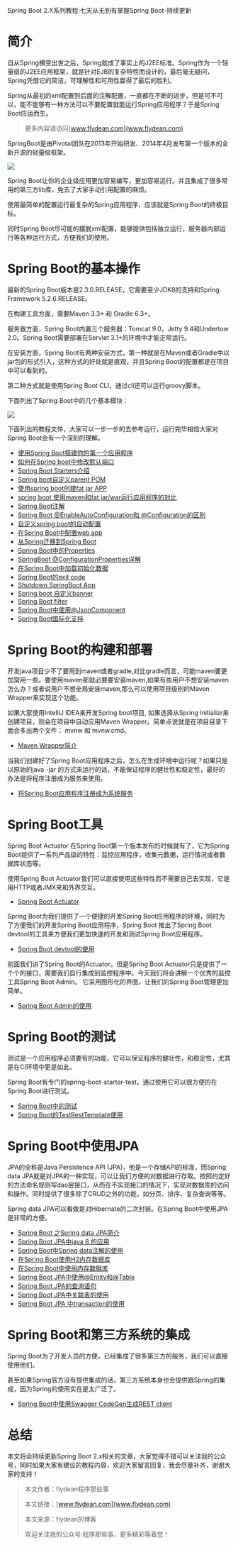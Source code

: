 Spring Boot 2.X系列教程:七天从无到有掌握Spring Boot-持续更新

# 简介

自从Spring横空出世之后，Spring就成了事实上的J2EE标准。Spring作为一个轻量级的J2EE应用框架，就是针对EJB的复杂特性而设计的，最后毫无疑问，Spring凭借它的简洁，可理解性和可用性赢得了最后的胜利。

Spring从最初的xml配置到后面的注解配置，一直都在不断的进步，但是可不可以，能不能够有一种方法可以不要配置就能运行Spring应用程序？于是Spring Boot应运而生。

> 更多内容请访问[www.flydean.com](www.flydean.com)

SpringBoot是由Pivotal团队在2013年开始研发、2014年4月发布第一个版本的全新开源的轻量级框架。

![](https://img-blog.csdnimg.cn/20200519220936364.png?x-oss-process=image/watermark,type_ZmFuZ3poZW5naGVpdGk,shadow_0,text_aHR0cDovL3d3dy5mbHlkZWFuLmNvbQ==,size_35,color_8F8F8F,t_70)

Spring Boot让你的企业级应用更加容易编写，更加容易运行。并且集成了很多常用的第三方lib库，免去了大家手动引用配置的麻烦。

使用最简单的配置运行最复杂的Spring应用程序，应该就是Spring Boot的终极目标。

同时Spring Boot尽可能的摆脱xml配置，能够提供包括独立运行，服务器内部运行等各种运行方式，方便我们的使用。

# Spring Boot的基本操作

最新的Spring Boot版本是2.3.0.RELEASE，它需要至少JDK8的支持和Spring Framework 5.2.6.RELEASE。

在构建工具方面，需要Maven 3.3+ 和 Gradle 6.3+。

服务器方面，Spring Boot内置三个服务器：Tomcat 9.0，Jetty 9.4和Undertow 2.0。Spring Boot需要部署在Servlet 3.1+的环境中才能正常运行。

在安装方面，Spring Boot有两种安装方式，第一种就是在Maven或者Gradle中以jar包的形式引入，这种方式的好处就是直观，并且Spring Boot的配置都是在项目中可以看到的。

第二种方式就是使用Spring Boot CLI，通过cli还可以运行groovy脚本。

下面列出了Spring Boot中的几个基本模块：

![](https://img-blog.csdnimg.cn/20200519230601826.png?x-oss-process=image/watermark,type_ZmFuZ3poZW5naGVpdGk,shadow_0,text_aHR0cDovL3d3dy5mbHlkZWFuLmNvbQ==,size_35,color_8F8F8F,t_70)

下面列出的教程文件，大家可以一步一步的去参考运行，运行完毕相信大家对Spring Boot会有一个深刻的理解。

* [使用Spring Boot搭建你的第一个应用程序](http://www.flydean.com/springboot-a-simple-app/)
* [如何在Spring boot中修改默认端口](http://www.flydean.com/change-default-port-in-spring-boot/)
* [Spring Boot Starters介绍](http://www.flydean.com/spring-boot-starters/)
* [Spring boot自定义parent POM](http://www.flydean.com/custom-parent-pom/)
* [使用spring boot创建fat jar APP](http://www.flydean.com/use-spring-boot-create-fat-jar-app/)
* [spring boot 使用maven和fat jar/war运行应用程序的对比](http://www.flydean.com/spring-boot-maven-vs-fat-jar-war/)
* [Spring Boot注解](http://www.flydean.com/spring-boot-annotations/)
* [Spring Boot @EnableAutoConfiguration和 @Configuration的区别](http://www.flydean.com/spring-boot-enableautoconfiguration-vs-configuration/)
* [自定义spring boot的自动配置](http://www.flydean.com/springboot-custom-autoconfig/)
* [在Spring Boot中配置web app](http://www.flydean.com/springboot-config-webapp/)
* [从Spring迁移到Spring Boot](http://www.flydean.com/migrate-spring-to-springboot/)
* [Spring Boot中的Properties](http://www.flydean.com/spring-boot-properties/)
* [SpringBoot @ConfigurationProperties详解](http://www.flydean.com/springboot-configurationproperties/)
* [在Spring Boot中加载初始化数据](http://www.flydean.com/spring-boot-load-ini-data/)
* [Spring Boot的exit code](http://www.flydean.com/spring-boot-exit-code/)
* [Shutdown SpringBoot App](http://www.flydean.com/shutdown-springboot-app/)
* [Spring boot 自定义banner](http://www.flydean.com/spring-boot-customer-banner/)
* [Spring Boot filter](http://www.flydean.com/spring-boot-filter/)
* [Spring Boot中使用@JsonComponent](http://www.flydean.com/spring-boot-jsoncomponent/)
* [Spring Boot国际化支持](http://www.flydean.com/spring-boot-internationalization/)
  
# Spring Boot的构建和部署

开发java项目少不了要用到maven或者gradle,对比gradle而言，可能maven要更加常用一些。要使用maven那就必要要安装maven,如果有些用户不想安装maven怎么办？或者说用户不想全局安装maven,那么可以使用项目级别的Maven Wrapper来实现这个功能。

如果大家使用IntelliJ IDEA来开发Spring boot项目, 如果选择从Spring Initializr来创建项目，则会在项目中自动应用Maven Wrapper。简单点说就是在项目目录下面会多出两个文件： mvnw 和 mvnw.cmd。

* [Maven Wrapper简介](http://www.flydean.com/maven-wrapper/)

当我们创建好了Spring Boot应用程序之后，怎么在生成环境中运行呢？如果只是以原始的java -jar 的方式来运行的话，不能保证程序的健壮性和稳定性，最好的办法是将程序注册成为服务来使用。

* [将Spring Boot应用程序注册成为系统服务](http://www.flydean.com/spring-boot-run-as-service/)

# Spring Boot工具

Spring Boot Actuator 在Spring Boot第一个版本发布的时候就有了，它为Spring Boot提供了一系列产品级的特性：监控应用程序，收集元数据，运行情况或者数据库状态等。

使用Spring Boot Actuator我们可以直接使用这些特性而不需要自己去实现，它是用HTTP或者JMX来和外界交互。

* [Spring Boot Actuator](http://www.flydean.com/spring-boot-actuator/)

Spring Boot为我们提供了一个便捷的开发Spring Boot应用程序的环境，同时为了方便我们的开发Spring Boot应用程序，Spring Boot 推出了Spring Boot devtool的工具来方便我们更加快速的开发和测试Spring Boot应用程序。

* [Spring Boot devtool的使用](http://www.flydean.com/spring-boot-devtool/)

前面我们讲了Spring Boot的Actuator。但是Spring Boot Actuator只是提供了一个个的接口，需要我们自行集成到监控程序中。今天我们将会讲解一个优秀的监控工具Spring Boot Admin。 它采用图形化的界面，让我们的Spring Boot管理更加简单。

* [Spring Boot Admin的使用](http://www.flydean.com/spring-boot-admin/)



# Spring Boot的测试

测试是一个应用程序必须要有的功能，它可以保证程序的健壮性，和稳定性，尤其是在CI环境中更是如此。

Spring Boot有专门的spring-boot-starter-test，通过使用它可以很方便的在Spring Boot进行测试。

* [Spring Boot中的测试](http://www.flydean.com/spring-boot-test/)
* [Spring Boot的TestRestTemplate使用](http://www.flydean.com/springboot-testresttemplate/)


# Spring Boot中使用JPA

JPA的全称是Java Persistence API (JPA)，他是一个存储API的标准，而Spring data JPA就是对JPA的一种实现，可以让我们方便的对数据进行存取。按照约定好的方法命名规则写dao层接口，从而在不实现接口的情况下，实现对数据库的访问和操作。同时提供了很多除了CRUD之外的功能，如分页、排序、复杂查询等等。

Spring data JPA可以看做是对Hibernate的二次封装。在Spring Boot中使用JPA是非常的方便。

* [Spring Boot 之Spring data JPA简介](http://www.flydean.com/spring-boot-spring-data-jpa/)
* [Spring Boot JPA中java 8 的应用](http://www.flydean.com/spring-boot-jpa-java-8/)
* [Spring Boot中Spring data注解的使用](http://www.flydean.com/spring-boot-spring-data-annotations/)
* [在Spring Boot使用H2内存数据库](http://www.flydean.com/spring-boot-h2/)
* [在Spring Boot中使用内存数据库](http://www.flydean.com/spring-boot-in-memory-db/)
* [Spring Boot JPA中使用@Entity和@Table](http://www.flydean.com/spring-boot-jpa-entity-table/)
* [Spring Boot JPA的查询语句](http://www.flydean.com/spring-boot-jpa-query/)
* [Spring Boot JPA中关联表的使用](http://www.flydean.com/spring-boot-jpa-relation/)
* [Spring Boot JPA 中transaction的使用](http://www.flydean.com/spring-boot-jpa-transaction/)

# Spring Boot和第三方系统的集成

Spring Boot为了开发人员的方便，已经集成了很多第三方的服务，我们可以直接使用他们。

甚至如果Spring官方没有提供集成的话，第三方系统本身也会提供跟Spring的集成，因为Spring的使用实在是太广泛了。

* [Spring Boot中使用Swagger CodeGen生成REST client](http://www.flydean.com/spring-boot-swagger-codegen-rest-client/)


# 总结

本文将会持续更新Spring Boot 2.x相关的文章，大家觉得不错可以关注我的公众号，同时如果大家有建议的教程内容，欢迎大家留言回复，我会尽量补齐，谢谢大家的支持！

> 本文作者：flydean程序那些事
> 
> 本文链接：[www.flydean.com](www.flydean.com)
> 
> 本文来源：flydean的博客
> 
> 欢迎关注我的公众号:程序那些事，更多精彩等着您！



